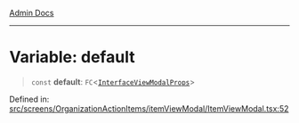 [Admin Docs](/)

***

# Variable: default

> `const` **default**: `FC`\<[`InterfaceViewModalProps`](../interfaces/InterfaceViewModalProps.md)\>

Defined in: [src/screens/OrganizationActionItems/itemViewModal/ItemViewModal.tsx:52](https://github.com/PalisadoesFoundation/talawa-admin/blob/main/src/screens/OrganizationActionItems/itemViewModal/ItemViewModal.tsx#L52)
